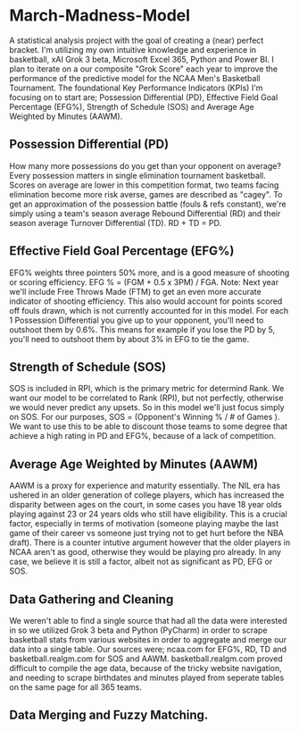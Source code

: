 # March-Madness-Model
A statistical analysis project with the goal of creating a (near) perfect bracket. I'm utilizing my own intuitive knowledge and experience in basketball, xAI Grok 3 beta, Microsoft Excel 365, Python and Power BI. I plan to iterate on a our composite "Grok Score" each year to improve the performance of the predictive model for the NCAA Men's Basketball Tournament. The foundational Key Performance Indicators (KPIs) I'm focusing on to start are; Possession Differential (PD), Effective Field Goal Percentage (EFG%), Strength of Schedule (SOS) and Average Age Weighted by Minutes (AAWM). 

## Possession Differential (PD)
How many more possessions do you get than your opponent on average? Every possession matters in single elimination tournament basketball. Scores on average are lower in this competition format, two teams facing elimination become more risk averse, games are described as "cagey". To get an approximation of the possession battle (fouls & refs constant), we're simply using a team's season average Rebound Differential (RD) and their season average Turnover Differential (TD). RD + TD = PD. 

## Effective Field Goal Percentage (EFG%)
EFG% weights three pointers 50% more, and is a good measure of shooting or scoring efficiency. EFG % = (FGM + 0.5 x 3PM) / FGA. Note: Next year we'll include Free Throws Made (FTM) to get an even more accurate indicator of shooting efficiency. This also would account for points scored off fouls drawn, which is not currently accounted for in this model. For each 1 Possession Differential you give up to your opponent, you'll need to outshoot them by 0.6%. This means for example if you lose the PD by 5, you'll need to outshoot them by about 3% in EFG to tie the game. 

## Strength of Schedule (SOS)
SOS is included in RPI, which is the primary metric for determind Rank. We want our model to be correlated to Rank (RPI), but not perfectly, otherwise we would never predict any upsets. So in this model we'll just focus simply on SOS. For our purposes, SOS = (Opponent's Winning % / # of Games ). We want to use this to be able to discount those teams to some degree that achieve a high rating in PD and EFG%, because of a lack of competition. 

## Average Age Weighted by Minutes (AAWM)
AAWM is a proxy for experience and maturity essentially. The NIL era has ushered in an older generation of college players, which has increased the disparity between ages on the court, in some cases you have 18 year olds playing against 23 or 24 years olds who still have eligibility. This is a crucial factor, especially in terms of motivation (someone playing maybe the last game of their career vs someone just trying not to get hurt before the NBA draft). There is a counter intutive argument however that the older players in NCAA aren't as good, otherwise they would be playing pro already. In any case, we believe it is still a factor, albeit not as significant as PD, EFG or SOS. 

## Data Gathering and Cleaning
We weren't able to find a single source that had all the data were interested in so we utilized Grok 3 beta and Python (PyCharm) in order to scrape basketball stats from various websites in order to aggregate and merge our data into a single table. Our sources were; ncaa.com for EFG%, RD, TD  and basketball.realgm.com for SOS and AAWM. basketball.realgm.com proved difficult to compile the age data, because of the tricky website navigation, and needing to scrape birthdates and minutes played from seperate tables on the same page for all 365 teams.

## Data Merging and Fuzzy Matching. 


